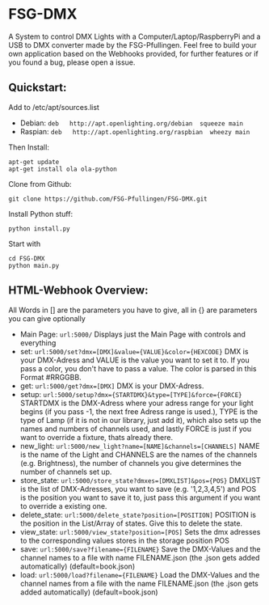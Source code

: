 # FSG-DMX
A System to control DMX Lights with a Computer/Laptop/RaspberryPi and a USB to DMX converter made by the FSG-Pfullingen. Feel free to build your own application based on the Webhooks provided, for further features or if you found a bug, please open a issue.

## Quickstart:
Add to  /etc/apt/sources.list
* Debian: ```deb   http://apt.openlighting.org/debian  squeeze main```
* Raspian: ```deb   http://apt.openlighting.org/raspbian  wheezy main```

Then Install:
```
apt-get update
apt-get install ola ola-python
```
Clone from Github:
```
git clone https://github.com/FSG-Pfullingen/FSG-DMX.git
```
Install Python stuff:
```
python install.py
```
Start with
```
cd FSG-DMX
python main.py
```

## HTML-Webhook Overview:
All Words in [] are the parameters you have to give, all in {} are parameters you can give optionally
* Main Page: ```url:5000/```
Displays just the Main Page with controls and everything
* set: ```url:5000/set?dmx=[DMX]&value={VALUE}&color={HEXCODE}```
DMX is your DMX-Adress and VALUE is the value you want to set it to. If you pass a color, you don't have to pass a value. The color is parsed in this Format #RRGGBB.
* get: ```url:5000/get?dmx=[DMX]```
DMX is your DMX-Adress.
* setup: ```url:5000/setup?dmx={STARTDMX}&type=[TYPE]&force={FORCE}```
STARTDMX is the DMX-Adress where your adress range for your light begins (if you pass -1, the next free Adress range is used.), TYPE is the type of Lamp (if it is not in our library, just add it), which also sets up the names and numbers of channels used, and lastly FORCE is just if you want to override a fixture, thats already there.
* new_light: ```url:5000/new_light?name=[NAME]&channels=[CHANNELS]```
NAME is the name of the Light and CHANNELS are the names of the channels (e.g. Brightness), the number of channels you give determines the number of channels set up.
* store_state: ```url:5000/store_state?dmxes=[DMXLIST]&pos={POS}```
DMXLIST is the list of DMX-Adresses, you want to save (e.g. '1,2,3,4,5') and POS is the position you want to save it to, just pass this argument if you want to override a existing one.
* delete_state: ```url:5000/delete_state?position=[POSITION]```
POSITION is the position in the List/Array of states.
Give this to delete the state.
* view_state: ```url:5000/view_state?position=[POS]```
Sets the dmx adresses to the corresponding values stores in the storage position POS
* save: ```url:5000/save?filename={FILENAME}```
Save the DMX-Values and the channel names to a file with name FILENAME.json (the .json gets added automatically) (default=book.json)
* load: ```url:5000/load?filename={FILENAME}```
Load the DMX-Values and the channel names from a file with the name FILENAME.json (the .json gets added automatically) (default=book.json)
